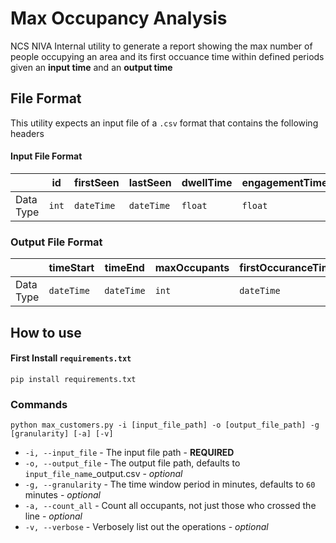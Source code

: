 # Max Occupancy Analysis

NCS NIVA Internal utility to generate a report showing the max number of people occupying an area and its first occuance time within defined periods given an **input time** and an **output time** 

## File Format

This utility expects an input file of a `.csv` format that contains the following headers 

#### Input File Format
||id|firstSeen|lastSeen|dwellTime|engagementTime|CrossLine
|-|-|-|-|-|-|-
|Data Type|`int`|`dateTime`|`dateTime`|`float`|`float`|`int`

### Output File Format
||timeStart|timeEnd|maxOccupants|firstOccuranceTime
|-|-|-|-|-
|Data Type|`dateTime`|`dateTime`|`int`|`dateTime`

## How to use

#### First Install `requirements.txt`

`pip install requirements.txt`

### Commands

`python max_customers.py -i [input_file_path] -o [output_file_path] -g [granularity] [-a] [-v] `

- `-i, --input_file` - The input file path - **REQUIRED**
- `-o, --output_file`  - The output file path, defaults to `input_file_name`_output.csv -  *optional*
- `-g, --granularity` - The time window period in minutes, defaults to `60` minutes - *optional*
- `-a, --count_all` - Count all occupants, not just those who crossed the line - *optional*
- `-v, --verbose` - Verbosely list out the operations - *optional*

 
